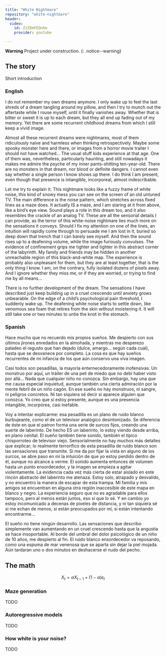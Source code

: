 ```yaml
---
title: "White Nightmare"
repository: "white-nightmare"
header:
  video:
    id: ZzZ8mFEQnbo
    provider: youtube

---
```


**Warning** <i class="fas fa-exclamation-triangle"></i> Project under construction.
{: .notice--warning}

## The story

Short introduction

### English

I do not remember my own dreams anymore. I only wake up to feel the last shreds of a dream tangling around my pillow, and then I try to munch out the aftertaste while I rouse myself, until it finally vanishes away. Whether that is bitter or sweet it is up to each dream, but they all end up fading out of my memory. Yet there are some recurrent childhood dreams from which I still keep a vivid image.

Almost all these recurrent dreams were nightmares, most of them ridiculously naïve and harmless when thinking retrospectively. Maybe some spooky monster here and there, or images from a horror movie trailer I should not have watched… The usual stuff kids experience at that age. One of them was, nevertheless, particularly haunting, and still nowadays it makes me admire the psyche of my inner pants-shitting ten-year-old. There are no monsters in that dream, nor blood or definite dangers. I cannot even say whether a single person I know shows up there. I do think I am present, even though that presence is intangible, incorporeal, almost indescribable.

Let me try to explain it: This nightmare looks like a fuzzy frame of white noise, this kind of snowy mess you can see on the screen of an old untuned TV. The main difference is the noise pattern, which stretches across fixed lines as a maze does. It actually IS a maze, and I am staring at it from above, like a bird’s eye view. Sound plays a role in this dream too, and it also resembles the crackle of an analog TV. These are all the sensorial details I can provide, as the terror of this white-noise nightmare lies much more on the sensations it conveys. Should I fix my attention on one of the lines, an intuition will rapidly come through to persuade me I am lost in it, buried so deep down that trench that I can barely see myself. And then the sound rises up to a deafening volume, while the image furiously convulses. The evidence of confinement grips me tighter and tighter in this abstract corner of the labyrinth. My family and friends may be hidden in another unreachable region of this black-and-white map. The experience is probably also unpleasant for them, but they are at least together, that is the only thing I know. I am, on the contrary, fully isolated dozens of pixels away. And I ignore whether they miss me, or if they are worried, or trying to find me by all means…

There is no further development of the dream. The sensations I have described just keep building up in a cruel crescendo until anxiety grows unbearable. On the edge of a child’s psychological pain threshold, I suddenly wake up. The deafening white noise starts to settle down, like venomous sea foam that retires from the skin without moistening it. It will still take one or two minutes to untie the knot in the stomach.

### Spanish

Hace mucho que no recuerdo mis propios sueños. Me despierto con sus últimos jirones enredados en la almohada, y mientras me desperezo paladeo el regusto que han dejado (dulce, amargo... según cada cual), hasta que se desvanece por completo. La cosa es que hay sueños recurrentes de mi infancia de los que aún conservo una viva imagen.

Casi todos son pesadillas, la mayoría enternecedoramente inofensivas. Un monstruo por aquí, un tráiler de una peli de miedo que no debí haber visto por allá... Nada que cualquier niño no conozca. Sin embargo, hay una que me causa especial inquietud, aunque también una cierta admiración por la mente febril de un niño cagón. En ese sueño no hay monstruos, ni sangre, ni peligros concretos. Ni tan siquiera sé decir si aparece alguien que conozca. Yo creo que sí estoy presente, aunque es una presencia intangible, incorpórea, casi inefable.

Voy a intentar explicarme: esa pesadilla es un plano de ruido blanco burbujeante, como el de un televisor analógico desintonizado. Se diferencia de éste en que el patron forma una serie de surcos fijos, creando una suerte de laberinto. De hecho ES un laberinto, lo estoy viendo desde arriba, en plano cenital. El sueño también tiene sonido, también el típico chisporroteo de televisor viejo. Sensorialmente no hay muchos más detalles que explicar; lo realmente terrorífico de esta pesadilla de ruido blanco son las sensaciones que transmite. Si me da por fijar la vista en alguno de los surcos, se abre paso en mí la intuición de que yo estoy perdido dentro de él, aunque no alcance a verme. El sonido aumenta entonces de volumen hasta un punto ensordecedor, y la imagen se empieza a agitar violentamente. La evidencia cada vez más cierta de estar aislado en este rincón abstracto del laberinto me atenaza. Estoy solo, atrapado y desvalido, y no encuentro la manera de escapar de esta trampa. Mi familia y mis amigos se encuentran en alguna otra región inaccesible de este mapa en blanco y negro. La experiencia seguro que no es agradable para ellos tampoco, pero al menos están juntos, eso sí que lo sé. Y en cambio yo estoy incomunicado a decenas de pixeles de distancia, y ni tan siquiera sé si me echan de menos, si están preocupados por mí, si están intentando encontrarme...

El sueño no tiene ningún desarrollo. Las sensaciones que describo simplemente van aumentando en un cruel crescendo hasta que la angustia se hace insoportable. Al borde del umbral del dolor psicológico de un niño de 10 años, me despierto al fin. El ruido blanco ensordecedor va reposando, como una espuma de mar venenosa que se aparta sin dejar la piel mojada. Aún tardaran uno o dos minutos en deshacerse el nudo del pecho.

## The math

$$X_t=\alpha X_{t-1}+\left(1-\alpha\right)\epsilon_t$$

### Maze generation

TODO

### Autoregressive models

TODO

### How white is your noise?

TODO